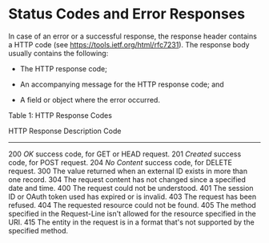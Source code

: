 # Status Codes and Error Responses

In case of an error or a successful response, the response header
contains a HTTP code (see <https://tools.ietf.org/html/rfc7231>). The
response body usually contains the following:

- The HTTP response code;

- An accompanying message for the HTTP response code; and

- A field or object where the error occurred.

Table 1: HTTP Response Codes

  HTTP Response  Description Code
  -------------- -------------------------------------------------------------------------------------------------
  200            *OK* success code, for GET or HEAD request.
  201            *Created*    success code, for POST request.
  204            *No Content* success code, for DELETE request.
  300            The value returned when an external ID exists in more than one record.
  304            The request content has not changed since a specified date and time.
  400            The request could not be understood.
  401            The session ID or OAuth token used has expired or is invalid.
  403            The request has been refused.
  404            The requested resource could not be found.
  405            The method specified in the Request-Line isn't allowed for the resource specified in the URI.
  415            The entity in the request is in a format that's not supported by the specified method.



